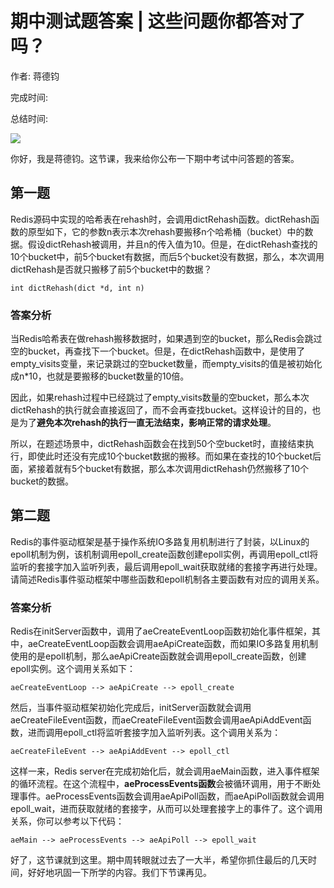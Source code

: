 # 期中测试题答案 \| 这些问题你都答对了吗？

作者: 蒋德钧

完成时间:

总结时间:

![](<https://static001.geekbang.org/resource/image/75/06/75fab8aa85c196708bb21858d371b306.jpg>)

<audio><source src="https://static001.geekbang.org/resource/audio/c6/75/c674fb8f3dd7f388bfa955501a42b575.mp3" type="audio/mpeg"></audio>

你好，我是蒋德钧。这节课，我来给你公布一下期中考试中问答题的答案。

## 第一题

Redis源码中实现的哈希表在rehash时，会调用dictRehash函数。dictRehash函数的原型如下，它的参数n表示本次rehash要搬移n个哈希桶（bucket）中的数据。假设dictRehash被调用，并且n的传入值为10。但是，在dictRehash查找的10个bucket中，前5个bucket有数据，而后5个bucket没有数据，那么，本次调用dictRehash是否就只搬移了前5个bucket中的数据？

```plain
int dictRehash(dict *d, int n)
```

### 答案分析

当Redis哈希表在做rehash搬移数据时，如果遇到空的bucket，那么Redis会跳过空的bucket，再查找下一个bucket。但是，在dictRehash函数中，是使用了empty\_visits变量，来记录跳过的空bucket数量，而empty\_visits的值是被初始化成n\*10，也就是要搬移的bucket数量的10倍。

因此，如果rehash过程中已经跳过了empty\_visits数量的空bucket，那么本次dictRehash的执行就会直接返回了，而不会再查找bucket。这样设计的目的，也是为了**避免本次rehash的执行一直无法结束，影响正常的请求处理**。

<!-- [[[read_end]]] -->

所以，在题述场景中，dictRehash函数会在找到50个空bucket时，直接结束执行，即使此时还没有完成10个bucket数据的搬移。而如果在查找的10个bucket后面，紧接着就有5个bucket有数据，那么本次调用dictRehash仍然搬移了10个bucket的数据。

## 第二题

Redis的事件驱动框架是基于操作系统IO多路复用机制进行了封装，以Linux的epoll机制为例，该机制调用epoll\_create函数创建epoll实例，再调用epoll\_ctl将监听的套接字加入监听列表，最后调用epoll\_wait获取就绪的套接字再进行处理。请简述Redis事件驱动框架中哪些函数和epoll机制各主要函数有对应的调用关系。

### 答案分析

Redis在initServer函数中，调用了aeCreateEventLoop函数初始化事件框架，其中，aeCreateEventLoop函数会调用aeApiCreate函数，而如果IO多路复用机制使用的是epoll机制，那么aeApiCreate函数就会调用epoll\_create函数，创建epoll实例。这个调用关系如下：

```plain
aeCreateEventLoop --> aeApiCreate --> epoll_create
```

然后，当事件驱动框架初始化完成后，initServer函数就会调用aeCreateFileEvent函数，而aeCreateFileEvent函数会调用aeApiAddEvent函数，进而调用epoll\_ctl将监听套接字加入监听列表。这个调用关系为：

```plain
aeCreateFileEvent --> aeApiAddEvent --> epoll_ctl
```

这样一来，Redis server在完成初始化后，就会调用aeMain函数，进入事件框架的循环流程。在这个流程中，**aeProcessEvents函数**会被循环调用，用于不断处理事件。aeProcessEvents函数会调用aeApiPoll函数，而aeApiPoll函数就会调用epoll\_wait，进而获取就绪的套接字，从而可以处理套接字上的事件了。这个调用关系，你可以参考以下代码：

```plain
aeMain --> aeProcessEvents --> aeApiPoll --> epoll_wait
```

好了，这节课就到这里。期中周转眼就过去了一大半，希望你抓住最后的几天时间，好好地巩固一下所学的内容。我们下节课再见。

